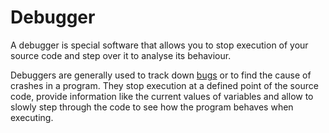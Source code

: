 # Debugger

A debugger is special software that allows you to stop execution of your source code and step over it to analyse its behaviour.

Debuggers are generally used to track down [bugs](Bug.md) or to find the cause of crashes in a program. They stop execution at a defined point of the source code, provide information like the current values of variables and allow to slowly step through the code to see how the program behaves when executing.
